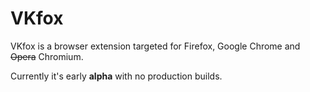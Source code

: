 VKfox
=========
VKfox is a browser extension targeted for Firefox, Google Chrome and <del>Opera</del> Chromium.

Currently it's early <strong>alpha</strong> with no production builds.
